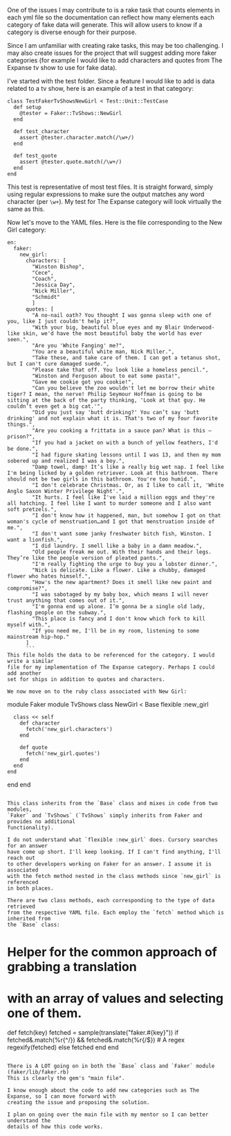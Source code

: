 One of the issues I may contribute to is a rake task that counts elements in each
yml file so the documentation can reflect how many elements each category of fake
data will generate. This will allow users to know if a category is diverse enough
for their purpose.

Since I am unfamiliar with creating rake tasks, this may be too challenging. I may
also create issues for the project that will suggest adding more faker categories
(for example I would like to add characters and quotes from The Expanse tv show to use for
fake data).

I've started with the test folder. Since a feature I would like to add is data
related to a tv show, here is an example of a test in that category:

```
class TestFakerTvShowsNewGirl < Test::Unit::TestCase
  def setup
    @tester = Faker::TvShows::NewGirl
  end

  def test_character
    assert @tester.character.match(/\w+/)
  end

  def test_quote
    assert @tester.quote.match(/\w+/)
  end
end
```
This test is representative of most test files. It is straight forward, simply
using regular expressions to make sure the output matches any word character
(per `\w+`). My test for The Expanse category will look virtually the same as
this.

Now let's move to the YAML files. Here is the file corresponding to the New Girl
category:

```
en:
  faker:
    new_girl:
      characters: [
        "Winston Bishop",
        "Cece",
        "Coach",
        "Jessica Day",
        "Nick Miller",
        "Schmidt"
        ]
      quotes: [
        "A no-nail oath? You thought I was gonna sleep with one of you, like I just couldn't help it?",
        "With your big, beautiful blue eyes and my Blair Underwood-like skin, we'd have the most beautiful baby the world has ever seen.",
        "Are you 'White Fanging' me?",
        "You are a beautiful white man, Nick Miller.",
        "Take these, and take care of them. I can get a tetanus shot, but I can't cure damaged suede.",
        "Please take that off. You look like a homeless pencil.",
        "Winston and Ferguson about to eat some pasta!",
        "Gave me cookie got you cookie!",
        "Can you believe the zoo wouldn't let me borrow their white tiger? I mean, the nerve! Philip Seymour Hoffman is going to be sitting at the back of the party thinking, 'Look at that guy. He couldn’t even get a big cat.'",
        "Did you just say 'butt drinking?' You can’t say 'butt drinking' and not explain what it is. That's two of my four favorite things.",
        "Are you cooking a frittata in a sauce pan? What is this – prison?",
        "If you had a jacket on with a bunch of yellow feathers, I'd be done.",
        "I had figure skating lessons until I was 13, and then my mom sobered up and realized I was a boy.",
        "Damp towel, damp! It’s like a really big wet nap. I feel like I'm being licked by a golden retriever. Look at this bathroom. There should not be two girls in this bathroom. You're too humid.",
        "I don't celebrate Christmas. Or, as I like to call it, 'White Anglo Saxon Winter Privilege Night'.",
        "It hurts. I feel like I've laid a million eggs and they're all hatching. I feel like I want to murder someone and I also want soft pretzels.",
        "I don't know how it happened, man, but somehow I got on that woman's cycle of menstruation…and I got that menstruation inside of me.",
        "I don't want some janky freshwater bitch fish, Winston. I want a lionfish.",
        "I did laundry. I smell like a baby in a damn meadow.",
        "Old people freak me out. With their hands and their legs. They’re like the people version of pleated pants.",
        "I'm really fighting the urge to buy you a lobster dinner.",
        "Nick is delicate. Like a flower. Like a chubby, damaged flower who hates himself.",
        "How's the new apartment? Does it smell like new paint and compromise?",
        "I was sabotaged by my baby box, which means I will never trust anything that comes out of it.",
        "I'm gonna end up alone. I’m gonna be a single old lady, flashing people on the subway.",
        "This place is fancy and I don't know which fork to kill myself with.",
        "If you need me, I'll be in my room, listening to some mainstream hip-hop."
      ]
      ```
This file holds the data to be referenced for the category. I would write a similar
file for my implementation of The Expanse category. Perhaps I could add another
set for ships in addition to quotes and characters.

We now move on to the ruby class associated with New Girl:

```
module Faker
  module TvShows
    class NewGirl < Base
      flexible :new_girl

      class << self
        def character
          fetch('new_girl.characters')
        end

        def quote
          fetch('new_girl.quotes')
        end
      end
    end
  end
end
```

This class inherits from the `Base` class and mixes in code from two modules,
`Faker` and `TvShows` (`TvShows` simply inherits from Faker and provides no additional
functionality).

I do not understand what `flexible :new_girl` does. Cursory searches for an answer
have come up short. I'll keep looking. If I can't find anything, I'll reach out
to other developers working on Faker for an answer. I assume it is associated
with the fetch method nested in the class methods since `new_girl` is referenced
in both places.

There are two class methods, each corresponding to the type of data retrieved
from the respective YAML file. Each employ the `fetch` method which is inherited from
the `Base` class:
```
# Helper for the common approach of grabbing a translation
# with an array of values and selecting one of them.

def fetch(key)
  fetched = sample(translate("faker.#{key}"))
  if fetched&.match(%r{^\/}) && fetched&.match(%r{\/$}) # A regex
    regexify(fetched)
  else
    fetched
  end
end
```

There is A LOT going on in both the `Base` class and `Faker` module (faker/lib/faker.rb)
This is clearly the gem's "main file".

I know enough about the code to add new categories such as The Expanse, so I can move forward with
creating the issue and proposing the solution.

I plan on going over the main file with my mentor so I can better understand the
details of how this code works.
